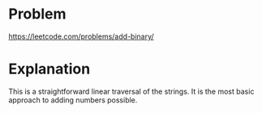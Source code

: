 # Problem

https://leetcode.com/problems/add-binary/

# Explanation

This is a straightforward linear traversal of the strings. It is the most basic approach to adding numbers possible.

